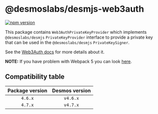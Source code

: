 # @desmoslabs/desmjs-web3auth

[![npm version](https://img.shields.io/npm/v/@desmoslabs/desmjs-web3auth.svg)](https://www.npmjs.com/package/@desmoslabs/desmjs-web3auth)

This package contains `Web3AuthPrivateKeyProvider` which implements `@desmoslabs/desmjs` `PrivateKeyProvider` interface
to provide a private key that can be used in the `@desmoslabs/desmjs` `PrivateKeySigner`.  

See the [Web3Auth docs](https://web3auth.io/docs/sdk/web/modal/) for more details about it.

**NOTE:** If you have problem with Webpack 5 you can look [here](https://web3auth.io/docs/troubleshooting/webpack-issues).

## Compatibility table

| Package version |        Desmos version         | 
|:---------------:|:-----------------------------:|
|     `4.6.x`     |           `v4.6.x`            |
|     `4.7.x`     |           `v4.7.x`            |
